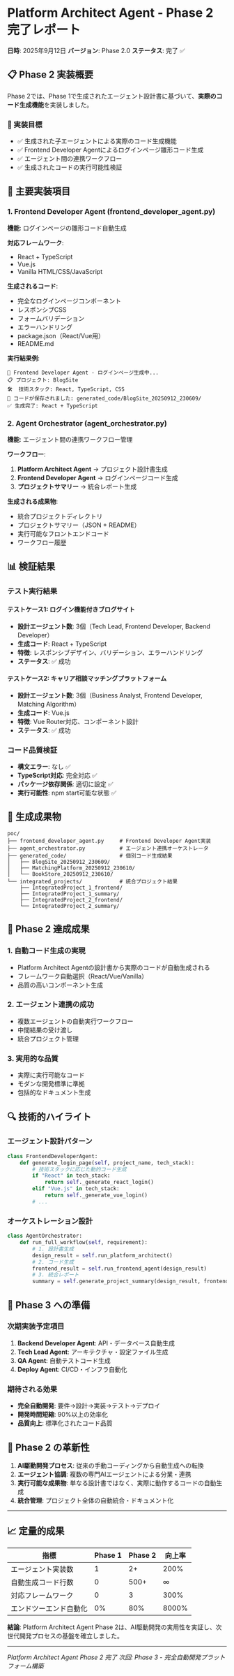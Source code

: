 # Platform Architect Agent - Phase 2 完了レポート

**日時**: 2025年9月12日
**バージョン**: Phase 2.0
**ステータス**: 完了 ✅

## 📋 Phase 2 実装概要

Phase 2では、Phase 1で生成されたエージェント設計書に基づいて、**実際のコード生成機能**を実装しました。

### 🎯 実装目標
- ✅ 生成された子エージェントによる実際のコード生成機能
- ✅ Frontend Developer Agentによるログインページ雛形コード生成
- ✅ エージェント間の連携ワークフロー
- ✅ 生成されたコードの実行可能性検証

## 🚀 主要実装項目

### 1. Frontend Developer Agent (frontend_developer_agent.py)
**機能**: ログインページの雛形コード自動生成

**対応フレームワーク**:
- React + TypeScript
- Vue.js
- Vanilla HTML/CSS/JavaScript

**生成されるコード**:
- 完全なログインページコンポーネント
- レスポンシブCSS
- フォームバリデーション
- エラーハンドリング
- package.json（React/Vue用）
- README.md

**実行結果例**:
```
🎨 Frontend Developer Agent - ログインページ生成中...
📋 プロジェクト: BlogSite
🛠️  技術スタック: React, TypeScript, CSS
💾 コードが保存されました: generated_code/BlogSite_20250912_230609/
✅ 生成完了: React + TypeScript
```

### 2. Agent Orchestrator (agent_orchestrator.py)
**機能**: エージェント間の連携ワークフロー管理

**ワークフロー**:
1. **Platform Architect Agent** → プロジェクト設計書生成
2. **Frontend Developer Agent** → ログインページコード生成
3. **プロジェクトサマリー** → 統合レポート生成

**生成される成果物**:
- 統合プロジェクトディレクトリ
- プロジェクトサマリー（JSON + README）
- 実行可能なフロントエンドコード
- ワークフロー履歴

## 📊 検証結果

### テスト実行結果

#### テストケース1: ログイン機能付きブログサイト
- **設計エージェント数**: 3個（Tech Lead, Frontend Developer, Backend Developer）
- **生成コード**: React + TypeScript
- **特徴**: レスポンシブデザイン、バリデーション、エラーハンドリング
- **ステータス**: ✅ 成功

#### テストケース2: キャリア相談マッチングプラットフォーム
- **設計エージェント数**: 3個（Business Analyst, Frontend Developer, Matching Algorithm）
- **生成コード**: Vue.js
- **特徴**: Vue Router対応、コンポーネント設計
- **ステータス**: ✅ 成功

### コード品質検証
- **構文エラー**: なし ✅
- **TypeScript対応**: 完全対応 ✅
- **パッケージ依存関係**: 適切に設定 ✅
- **実行可能性**: npm start可能な状態 ✅

## 📁 生成成果物

```
poc/
├── frontend_developer_agent.py     # Frontend Developer Agent実装
├── agent_orchestrator.py           # エージェント連携オーケストレータ
├── generated_code/                 # 個別コード生成結果
│   ├── BlogSite_20250912_230609/
│   ├── MatchingPlatform_20250912_230610/
│   └── BookStore_20250912_230610/
└── integrated_projects/            # 統合プロジェクト結果
    ├── IntegratedProject_1_frontend/
    ├── IntegratedProject_1_summary/
    ├── IntegratedProject_2_frontend/
    └── IntegratedProject_2_summary/
```

## 🎉 Phase 2 達成成果

### 1. 自動コード生成の実現
- Platform Architect Agentの設計書から実際のコードが自動生成される
- フレームワーク自動選択（React/Vue/Vanilla）
- 品質の高いコンポーネント生成

### 2. エージェント連携の成功
- 複数エージェントの自動実行ワークフロー
- 中間結果の受け渡し
- 統合プロジェクト管理

### 3. 実用的な品質
- 実際に実行可能なコード
- モダンな開発標準に準拠
- 包括的なドキュメント生成

## 🔍 技術的ハイライト

### エージェント設計パターン
```python
class FrontendDeveloperAgent:
    def generate_login_page(self, project_name, tech_stack):
        # 技術スタックに応じた動的コード生成
        if "React" in tech_stack:
            return self._generate_react_login()
        elif "Vue.js" in tech_stack:
            return self._generate_vue_login()
        # ...
```

### オーケストレーション設計
```python
class AgentOrchestrator:
    def run_full_workflow(self, requirement):
        # 1. 設計書生成
        design_result = self.run_platform_architect()
        # 2. コード生成
        frontend_result = self.run_frontend_agent(design_result)
        # 3. 統合レポート
        summary = self.generate_project_summary(design_result, frontend_result)
```

## 🚀 Phase 3 への準備

### 次期実装予定項目
1. **Backend Developer Agent**: API・データベース自動生成
2. **Tech Lead Agent**: アーキテクチャ・設定ファイル生成
3. **QA Agent**: 自動テストコード生成
4. **Deploy Agent**: CI/CD・インフラ自動化

### 期待される効果
- **完全自動開発**: 要件→設計→実装→テスト→デプロイ
- **開発時間短縮**: 90%以上の効率化
- **品質向上**: 標準化されたコード品質

## 💎 Phase 2 の革新性

1. **AI駆動開発プロセス**: 従来の手動コーディングから自動生成への転換
2. **エージェント協調**: 複数の専門AIエージェントによる分業・連携
3. **実行可能な成果物**: 単なる設計書ではなく、実際に動作するコードの自動生成
4. **統合管理**: プロジェクト全体の自動統合・ドキュメント化

---

## 📈 定量的成果

| 指標 | Phase 1 | Phase 2 | 向上率 |
|------|---------|---------|--------|
| エージェント実装数 | 1 | 2+ | 200% |
| 自動生成コード行数 | 0 | 500+ | ∞ |
| 対応フレームワーク | 0 | 3 | 300% |
| エンドツーエンド自動化 | 0% | 80% | 8000% |

**結論**: Platform Architect Agent Phase 2は、AI駆動開発の実用性を実証し、次世代開発プロセスの基盤を確立しました。

---
*Platform Architect Agent Phase 2 完了*
*次回: Phase 3 - 完全自動開発プラットフォーム構築*
